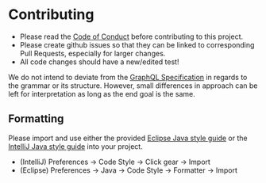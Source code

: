 # Contributing

* Please read the [Code of Conduct](/.github/CODE_OF_CONDUCT.md) before contributing to this project.
* Please create github issues so that they can be linked to corresponding Pull Requests, especially for larger changes.
* All code changes should have a new/edited test!

We do not intend to deviate from the [GraphQL Specification](https://graphql.github.io/graphql-spec/) in regards to the grammar or its structure. However, small differences in approach can be left for interpretation as long as the end goal is the same.

## Formatting
Please import and use either the provided [Eclipse Java style guide](./documents/style-guide-eclipse.xml) or
the [IntelliJ Java style guide](./documents/style-guide-intellij.xml) into your project.

* (IntelliJ) Preferences -> Code Style -> Click gear -> Import
* (Eclipse) Preferences -> Java -> Code Style -> Formatter -> Import
